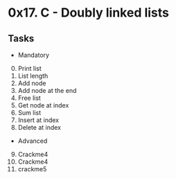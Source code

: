 # 0x17. C - Doubly linked lists

## Tasks

* Mandatory

0. Print list
1. List length
2. Add node
3. Add node at the end
4. Free list
5. Get node at index
6. Sum list
7. Insert at index
8. Delete at index

* Advanced

9. Crackme4
9. Crackme4
11. crackme5
